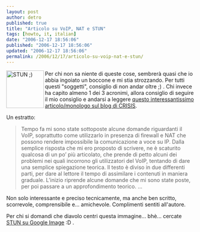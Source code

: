 ```yaml
---
layout: post
author: detro
published: true
title: "Articolo su VoIP, NAT e STUN"
tags: [howto, it, italian]
date: "2006-12-17 18:56:06"
published: "2006-12-17 18:56:06"
updated: "2006-12-17 18:56:06"
permalink: /2006/12/17/articolo-su-voip-nat-e-stun/
---
```


<img src="http://www.rotten.com/library/culture/stun-guns/sg_hiro.jpg" alt="STUN ;)" align="left" width="100" /> Per chi non sa niente di queste cose, sembrerà quasi che io abbia ingoiato un boccone e mi stia strozzando. Per tutti questi "soggetti", consiglio di non andar oltre ;) .
Chi invece ha capito almeno 1 dei 3 acronimi, allora consiglio di seguire il mio consiglio e andarsi a leggere <a href="http://www.zarrelli.org/blog/index.php/2006/12/15/voip-e-nat-il-protocollo-stun-parte-prima/">questo interessantissimo articolo/monologo sul blog di CRISIS</a>.

Un estratto:
<blockquote>Tempo fa mi sono state sottoposte alcune domande riguardanti il VoIP, soprattutto come utilizzarlo in presenza di firewall e NAT che possono rendere impossibile la comunicazione a voce su IP. Dalla semplice risposta che mi ero proposto di scrivere, ne è scaturito qualcosa di un po’ più articolato, che prende di petto alcuni dei problemi nei quali incorrono gli utilizzatori del VoIP, tentando di dare una semplice spiegazione teorica. Il testo è diviso in due differenti parti, per dare al lettore il tempo di assimilare i contenuti in maniera graduale. L’inizio riprende alcune domande che mi sono state poste, per poi passare a un approfondimento teorico.
...</blockquote>

Non solo interessante e preciso tecnicamente, ma anche ben scritto, scorrevole, comprensibile e... amichevole. Complimenti sentiti all'autore.

Per chi si domandi che diavolo centri questa immagine... bhè... cercate <a href="http://images.google.it/images?q=stun&ie=UTF-8&oe=UTF-8&rls=org.mozilla:en-GB:official&client=firefox-a&sa=N&tab=wi">STUN su Google Image</a> :D .


